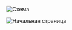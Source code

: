 ![Схема](https://i.ibb.co/Qm85286/image.png)

![Начальная страница](https://i.ibb.co/YL9qtcL/image.png)
